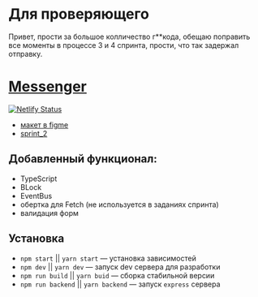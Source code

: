 # Для проверяющего
Привет, прости за большое колличество г**кода, обещаю поправить все моменты в процессе 3 и 4 спринта, прости, что так задержал отправку.

# [Messenger](https://distracted-bell-22dc51.netlify.app)

[![Netlify Status](https://api.netlify.com/api/v1/badges/46e58094-f587-4fdf-a298-6fa244eab314/deploy-status)](https://app.netlify.com/sites/distracted-bell-22dc51/deploys)

- [макет в figme](https://www.figma.com/file/lToVz5nCcFLJKMIpqYsvEg/Messanger?node-id=0%3A1)
- [sprint_2](https://github.com/TabulaWeb/middle.messenger.praktikum.yandex/pull/14)


## Добавленный функционал:
* TypeScript
* BLock
* EventBus
* обертка для Fetch (не используется в заданиях спринта)
* валидация форм

## Установка
- `npm start` || `yarn start` — установка зависимостей
- `npm dev` || `yarn dev` — запуск dev сервера для разработки
- `npm run build` || `yarn buid` — сборка стабильной версии
- `npm run backend` || `yarn backend` — запуск `express` сервера
